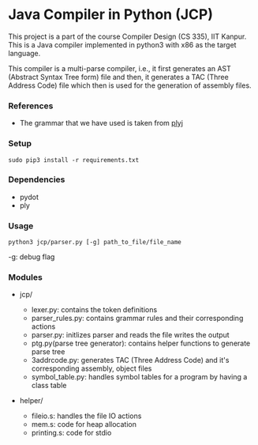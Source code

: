 # Java Compiler in Python (JCP)

This project is a part of the course Compiler Design (CS 335), IIT Kanpur. This is a Java 
compiler implemented in python3 with x86 as the target language.

This compiler is a multi-parse compiler, i.e., it first generates an AST 
(Abstract Syntax Tree form) file and then, it generates a TAC
(Three Address Code) file which then is used for the generation of assembly
files.

### References

* The grammar that we have used is taken from [plyj](https://github.com/musiKk/plyj)

### Setup

```
sudo pip3 install -r requirements.txt
```

### Dependencies

* pydot
* ply

### Usage

```
python3 jcp/parser.py [-g] path_to_file/file_name
```

-g: debug flag

### Modules

* jcp/

    * lexer.py: contains the token definitions
    * parser_rules.py: contains grammar rules and their corresponding actions
    * parser.py: initlizes parser and reads the file writes the output
    * ptg.py(parse tree generator): contains helper functions to generate parse tree
    * 3addrcode.py: generates TAC (Three Address Code) and it's corresponding assembly, object files
    * symbol_table.py: handles symbol tables for a program by having a class table

* helper/

    * fileio.s: handles the file IO actions
    * mem.s: code for heap allocation
    * printing.s: code for stdio
